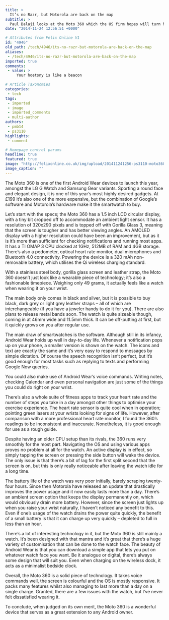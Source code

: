 ```yaml
---
title: >
  It’s no Razr, but Motorola are back on the map
subtitle: >
  Paul Balaji looks at the Moto 360 which the US firm hopes will turn heads this Christmas
date: "2014-11-24 12:56:51 +0000"

# Attributes from Felix Online V1
id: "4946"
old_path: /tech/4946/its-no-razr-but-motorola-are-back-on-the-map
aliases:
 - /tech/4946/its-no-razr-but-motorola-are-back-on-the-map
imported: true
comments:
 - value: >
     Your hoetsny is like a beacon

# Article Taxonomies
categories:
 - tech
tags:
 - imported
 - image
 - imported_comments
 - multi-author
authors:
 - pmb14
 - ps3110
highlights:
 - comment

# Homepage control params
headline: true
featured: true
image: "http://felixonline.co.uk/img/upload/201411241256-ps3110-moto360paul-website.jpg"
image_caption: ""
---
```


The Moto 360 is one of the first Android Wear devices to launch this year, amongst the LG G Watch and Samsung Gear variants. Sporting a round face and elegant design, it is one of this year’s most highly desired gadgets. At £199 it’s also one of the more expensive, but the combination of Google’s software and Motorola’s hardware make it the smartwatch to buy.

Let’s start with the specs; the Moto 360 has a 1.5 inch LCD circular display, with a tiny bit cropped off to accommodate an ambient light sensor. It has a resolution of 320x290 pixels and is topped off with Gorilla Glass 3, meaning that the screen is tougher and has better viewing angles. An AMOLED display with a higher resolution could have been an improvement, but as it is it’s more than sufficient for checking notifications and running most apps. It has a TI OMAP 3 CPU clocked at 1GHz, 512MB of RAM and 4GB storage. There’s also a pedometer, optical heart rate monitor, dual microphones and Bluetooth 4.0 connectivity. Powering the device is a 320 mAh non-removable battery, which utilises the Qi wireless charging standard.

With a stainless steel body, gorilla glass screen and leather strap, the Moto 360 doesn’t just look like a wearable piece of technology; it’s also a fashionable timepiece. Weighing only 49 grams, it actually feels like a watch when wearing it on your wrist.

The main body only comes in black and silver, but it is possible to buy black, dark grey or light grey leather straps – all of which are interchangeable (if you have a jeweler handy to do it for you). There are also plans to release metal bands soon. The watch is quite sizeable though, coming in at 46mm wide and 11.5mm thick. It can be off-putting at first, but it quickly grows on you after regular use.

The main draw of smartwatches is the software. Although still in its infancy, Android Wear holds up well in day-to-day life. Whenever a notification pops up on your phone, a smaller version is shown on the watch. The icons and text are exactly the same and it’s very easy to respond to messages by simple dictation. Of course the speech recognition isn’t perfect, but it’s good enough for most tasks such as replying to texts and performing Google Now queries.

You could also make use of Android Wear’s voice commands. Writing notes, checking Calendar and even personal navigation are just some of the things you could do right on your wrist.

There’s also a whole suite of fitness apps to track your heart rate and the number of steps you take in a day amongst other things to optimise your exercise experience. The heart rate sensor is quite cool when in operation; pointing green lasers at your wrists looking for signs of life. However, after comparison with a more professional heart rate monitor, I found the 360’s readings to be inconsistent and inaccurate. Nonetheless, it is good enough for use as a rough guide.

Despite having an older CPU setup than its rivals, the 360 runs very smoothly for the most part. Navigating the OS and using various apps proves no problem at all for the watch. An active display is in effect, so simply tapping the screen or pressing the side button will wake the device. The only issue is that there’s a bit of lag for the first split second that the screen is on, but this is only really noticeable after leaving the watch idle for a long time.

The battery life of the watch was very poor initially, barely scraping twenty-four hours. Since then Motorola have released an update that drastically improves the power usage and it now easily lasts more than a day. There’s an ambient screen option that keeps the display permanently on, which would obviously drain more battery. However, since the screen just lights up when you raise your wrist naturally, I haven’t noticed any benefit to this. Even if one’s usage of the watch drains the power quite quickly, the benefit of a small battery is that it can charge up very quickly – depleted to full in less than an hour.

There’s a lot of interesting technology in it, but the Moto 360 is still mainly a watch. It’s been designed with that mantra and it’s great that there’s a huge variety of customisation that can be done to the watch face. The beauty of Android Wear is that you can download a simple app that lets you put on whatever watch face you want. Be it analogue or digital, there’s always some design that will suit you. Even when charging on the wireless dock, it acts as a minimalist bedside clock.

Overall, the Moto 360 is a solid piece of technology. It takes voice commands well, the screen is colourful and the OS is mostly responsive. It packs many features whilst also managing to last more than a day on a single charge. Granted, there are a few issues with the watch, but I’ve never felt dissatisfied wearing it.

To conclude, when judged on its own merit, the Moto 360 is a wonderful device that serves as a great extension to any Android owner.
